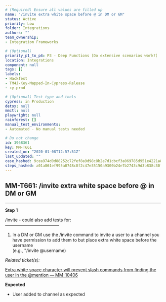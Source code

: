 ```yaml
---
# (Required) Ensure all values are filled up
name: "/invite extra white space before @ in DM or GM"
status: Active
priority: Low
folder: Integrations
authors: ""
team_ownership: 
- Integration Frameworks

# (Optional)
priority_p1_to_p4: P3 - Deep Functions (Do extensive scenarios work?)
location: Integrations
component: null
tags: []
labels: 
- Hackfest
- TM4J-Key-Mapped-In-Cypress-Release
- cy-prod

# (Optional) Test type and tools
cypress: in Production
detox: null
mmctl: null
playwright: null
rainforest: []
manual_test_environments: 
- Automated - No manual tests needed

# Do not change
id: 3968361
key: MM-T661
created_on: "2020-01-08T12:57:51Z"
last_updated: ""
case_hashed: 9cea974d0d88252c72fef8a9d98c8b2e7d1cbcf3a069785d951e4221a8e890f5d001992074ae0b72c4890a1aa98d933b
steps_hashed: a01a861ef995a0748c8f2c47e35150a9300b24e7b2743c9d3b838c30f7b02767daae8c6c987d47a698bb881f8af71043
---
```


<!-- (Auto-generated) Based on frontmatter's "key" and "name" -->

## MM-T661: /invite extra white space before @ in DM or GM

---

**Step 1**

/invite - could also add tests for:\
–––––––––––––––––––––––––

1. In a DM or GM use the /invite command to invite a user to a channel you have permission to add them to but place extra white space before the username
   \
   (e.g., "/invite @username)

_Related ticket(s):_

[Extra white space character will prevent slash commands from finding the user in the @mention — MM-10406](https://mattermost.atlassian.net/browse/MM-10406)

**Expected**

- User added to channel as expected
